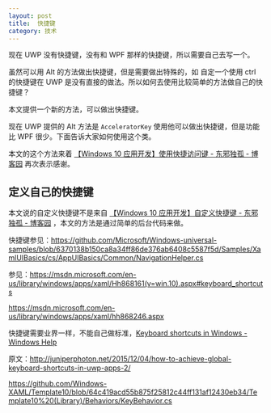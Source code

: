 ```yaml
---
layout: post
title:  快捷键 
category: 技术 
---
```


现在 UWP 没有快捷键，没有和 WPF 那样的快捷键，所以需要自己去写一个。

虽然可以用 Alt 的方法做出快捷键，但是需要做出特殊的，如 自定一个使用 ctrl 的快捷键在 UWP 是没有直接的做法。所以如何去使用比较简单的方法做自己的快捷键？

本文提供一个新的方法，可以做出快捷键。
<!--more-->

<div id="toc"></div>
<!-- csdn -->
<!-- 不发布 -->

现在 UWP 提供的 Alt 方法是 `AcceleratorKey` 使用他可以做出快捷键，但是功能比 WPF 很少。下面告诉大家如何使用这个类。

本文的这个方法来着 [【Windows 10 应用开发】使用快捷访问键 - 东邪独孤 - 博客园](http://www.cnblogs.com/tcjiaan/p/7019369.html) 再次表示感谢。


## 定义自己的快捷键

本文说的自定义快捷键不是来自 [【Windows 10 应用开发】自定义快捷键 - 东邪独孤 - 博客园](http://www.cnblogs.com/tcjiaan/p/7047754.html) ，本文的方法是通过简单的后台代码来做。



快捷键参见：https://github.com/Microsoft/Windows-universal-samples/blob/6370138b150ca8a34ff86de376ab6408c5587f5d/Samples/XamlUIBasics/cs/AppUIBasics/Common/NavigationHelper.cs

参见：https://msdn.microsoft.com/en-us/library/windows/apps/xaml/Hh868161(v=win.10).aspx#keyboard_shortcuts

https://msdn.microsoft.com/en-us/library/windows/apps/xaml/hh868246.aspx

快捷键需要业界一样，不能自己做标准，[Keyboard shortcuts in Windows - Windows Help](https://support.microsoft.com/en-us/help/12445/windows-keyboard-shortcuts)

原文：http://juniperphoton.net/2015/12/04/how-to-achieve-global-keyboard-shortcuts-in-uwp-apps-2/

https://github.com/Windows-XAML/Template10/blob/64c419acd55b875f25812c44ff131af12430eb34/Template10%20(Library)/Behaviors/KeyBehavior.cs


